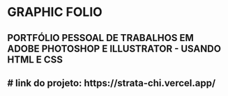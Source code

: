 # GRAPHIC FOLIO
<H2>PORTFÓLIO PESSOAL DE TRABALHOS EM ADOBE PHOTOSHOP E ILLUSTRATOR - USANDO HTML E CSS <H2>
# link do projeto: https://strata-chi.vercel.app/




